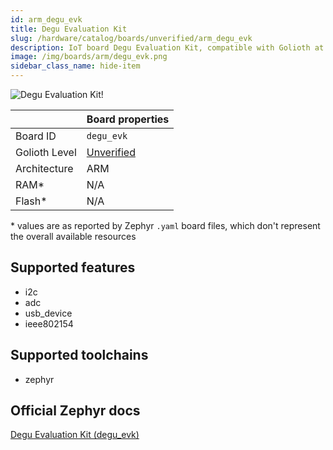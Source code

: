 ```yaml
---
id: arm_degu_evk
title: Degu Evaluation Kit
slug: /hardware/catalog/boards/unverified/arm_degu_evk
description: IoT board Degu Evaluation Kit, compatible with Golioth at unverified level.
image: /img/boards/arm/degu_evk.png
sidebar_class_name: hide-item
---
```


[//]: # (This is an auto-generated file, do not edit! Changes to it will be lost upon re-generation)

![Degu Evaluation Kit!](/img/boards/arm/degu_evk.png "Degu Evaluation Kit")

|                | Board properties     |
| -------------  | -------------------- |
| Board ID       | `degu_evk` |
| Golioth Level  | [Unverified](/hardware#unverified-boards) |
| Architecture   | ARM |
| RAM*           | N/A |
| Flash*         | N/A |

\* values are as reported by Zephyr `.yaml` board files, which don't represent the overall available resources



## Supported features

* i2c
* adc
* usb_device
* ieee802154

## Supported toolchains

* zephyr

## Official Zephyr docs

[Degu Evaluation Kit (degu_evk)](https://docs.zephyrproject.org/latest/boards/arm/degu_evk/doc/index.html)
